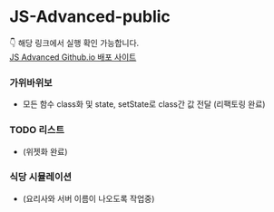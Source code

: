 # JS-Advanced-public
👇 해당 링크에서 실행 확인 가능합니다. \
[JS Advanced Github.io 배포 사이트](https://bonjenny.github.io/JS-Advanced-public/)

### 가위바위보
- 모든 함수 class화 및 state, setState로 class간 값 전달 (리팩토링 완료)
### TODO 리스트
- (위젯화 완료)
### 식당 시뮬레이션
- (요리사와 서버 이름이 나오도록 작업중)
